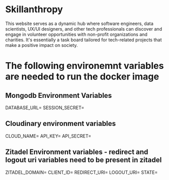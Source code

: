 # Skillanthropy

This website serves as a dynamic hub where software engineers, data scientists, UX/UI designers, and other tech professionals can discover and engage in volunteer opportunities with non-profit organizations and charities. It's essentially a task board tailored for tech-related projects that make a positive impact on society.

# The following environemnt variables are needed to run the docker image

## Mongodb Environment Variables

DATABASE_URL=
SESSION_SECRET=

## Cloudinary environment variables

CLOUD_NAME=
API_KEY=
API_SECRET=

## Zitadel Environment variables - redirect and logout uri variables need to be present in zitadel

ZITADEL_DOMAIN=
CLIENT_ID=
REDIRECT_URI=
LOGOUT_URI=
STATE=
